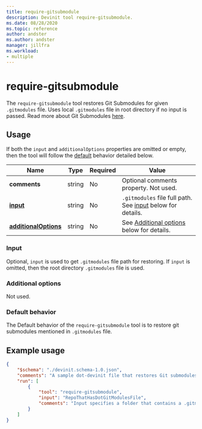 ```yaml
---
title: require-gitsubmodule
description: Devinit tool require-gitsubmodule.
ms.date: 08/28/2020
ms.topic: reference
author: andster
ms.author: andster
manager: jillfra
ms.workload:
- multiple
---
```

# require-gitsubmodule

The `require-gitsubmodule` tool restores Git Submodules for given `.gitmodules` file. Uses local `.gitmodules` file in root directory if no input is passed. Read more about Git Submodules [here](https://git-scm.com/book/en/v2/Git-Tools-Submodules).

## Usage

If both the `input` and `additionalOptions` properties are omitted or empty, then the tool will follow the [default](#default-behavior) behavior detailed below.

| Name                                             | Type   | Required | Value                                                                                |
|--------------------------------------------------|--------|----------|--------------------------------------------------------------------------------------|
| **comments**                                     | string | No       | Optional comments property. Not used.                                                |
| [**input**](#input)                              | string | No       | `.gitmodules` file full path. See [input](#input) below for details.               |
| [**additionalOptions**](#additional-options)     | string | No       | See [Additional options](#additional-options) below for details.                     |

### Input

Optional, `input` is used to get `.gitmodules` file path for restoring. If `input` is omitted, then the root directory `.gitmodules` file is used.

### Additional options

Not used.

### Default behavior

The Default behavior of the `require-gitsubmodule` tool is to restore git submodules mentioned in `.gitmodules` file.

## Example usage

```json
{
    "$schema": "./devinit.schema-1.0.json",
    "comments": "A sample dot-devinit file that restores Git submodules.'",
    "run": [
        {
            "tool": "require-gitsubmodule",
            "input": "RepoThatHasDotGitModulesFile",
            "comments": "Input specifies a folder that contains a .gitmodules file. If no input is specified, then current directory is used."
        }
    ]
}
```
